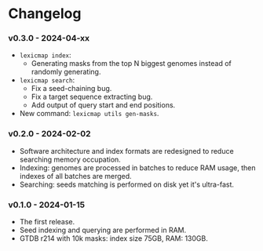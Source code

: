 # Changelog

### v0.3.0 - 2024-04-xx

- `lexicmap index`:
    - Generating masks from the top N biggest genomes instead of randomly generating.
- `lexicmap search`:
    - Fix a seed-chaining bug.
    - Fix a target sequence extracting bug.
    - Add output of query start and end positions.
- New command: `lexicmap utils gen-masks`.

### v0.2.0 - 2024-02-02

- Software architecture and index formats are redesigned to reduce searching memory occupation.
- Indexing: genomes are processed in batches to reduce RAM usage, then indexes of all batches are merged.
- Searching: seeds matching is performed on disk yet it's ultra-fast.

### v0.1.0 - 2024-01-15

- The first release.
- Seed indexing and querying are performed in RAM.
- GTDB r214 with 10k masks: index size 75GB, RAM: 130GB.
